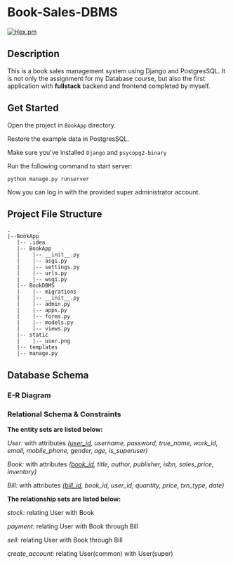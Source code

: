# Book-Sales-DBMS

[![Hex.pm](https://img.shields.io/hexpm/l/plug.svg)](https://github.com/tangfqj/Book-Sales-DBMS)
## Description
This is a book sales management system using Django and PostgresSQL. It is not only the assignment for my Database course, but also the first application with **fullstack** backend and frontend completed by myself.

## Get Started
Open the project in ```BookApp``` directory.

Restore the example data in PostgresSQL.

Make sure you've installed ```Django``` and ```psycopg2-binary```

Run the following command to start server:
```angular2html
python manage.py runserver
```

Now you can log in with the provided super administrator account.


## Project File Structure
```
.
|--BookApp
   |-- .idea
   |-- BookApp
   |    |-- __init__.py
   |    |-- asgi.py
   |    |-- settings.py
   |    |-- urls.py
   |    |-- wsgi.py
   |-- BookDBMS
   |    |-- migrations
   |	|-- __init__.py
   |	|-- admin.py
   |	|-- apps.py
   |	|-- forms.py
   |	|-- models.py
   |	|-- views.py
   |-- static
   |    |-- user.png
   |-- templates
   |-- manage.py
```

## Database Schema
### E-R Diagram

### Relational Schema & Constraints
**The entity sets are listed below:**

_User:_ with attributes _(<u>user_id</u>, username, password, true_name, work_id, email, mobile_phone, gender, age, is_superuser)_

_Book:_ with attributes *(<u>book_id</u>, title, author, publisher, isbn, sales_price, inventory)*

_Bill:_ with attributes *(<u>bill_id</u>, book_id, user_id, quantity, price, txn_type, date)*

**The relationship sets are listed below:**

_stock:_ relating User with Book

_payment:_ relating User with Book through Bill

_sell:_ relating User with Book through Bill

_create_account:_ relating User(common) with User(super)